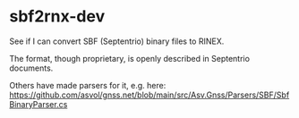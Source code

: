 # sbf2rnx-dev

See if I can convert SBF (Septentrio) binary files to RINEX.

The format, though proprietary, is openly described in Septentrio documents.

Others have made parsers for it, e.g. here: https://github.com/asvol/gnss.net/blob/main/src/Asv.Gnss/Parsers/SBF/SbfBinaryParser.cs

